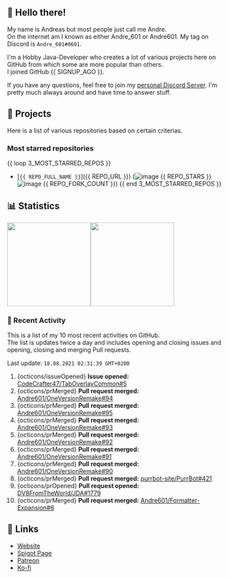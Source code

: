 <!-- Links -->
[purr]: https://purrbot.site
[discord]: https://discord.gg/6dazXp6
[website]: https://andre601.ch
[spigot]: https://www.spigotmc.org/resources/authors/56829/
[patreon]: https://patreon.com/andre_601
[ko-fi]: https://ko-fi.com/andre_601

## 👋 Hello there!
My name is Andreas but most people just call me Andre.  
On the internet am I known as either Andre_601 or Andre601. My tag on Discord is `Andre_601#0601`.

I'm a Hobby Java-Developer who creates a lot of various projects here on GitHub from which some are more popular than others.  
I joined GitHub {{ SIGNUP_AGO }}.

If you have any questions, feel free to join my [personal Discord Server][discord]. I'm pretty much always around and have time to answer stuff.

## 📁 Projects
Here is a list of various repositories based on certain criterias.

### Most starred repositories

{{ loop 3_MOST_STARRED_REPOS }}
- [`{{ REPO_FULL_NAME }}`]({{ REPO_URL }}) (![image](https://cdn.jsdelivr.net/gh/Readme-Workflows/Readme-Icons@main/icons/octicons/StarredRepository.svg) {{ REPO_STARS }} ![image](https://cdn.jsdelivr.net/gh/Readme-Workflows/Readme-Icons@main/icons/octicons/ForkedRepository.svg) {{ REPO_FORK_COUNT }})
{{ end 3_MOST_STARRED_REPOS }}

## 📊 Statistics
<img height="195px" src="https://github-readme-stats.vercel.app/api?username=Andre601&show_icons=true&hide_rank=true&title_color=3498db&bg_color=ffffff00&text_color=718096&disable_animations=true"><img height="195px" src="https://github-readme-stats.vercel.app/api/top-langs?username=Andre601&layout=compact&title_color=3498db&bg_color=ffffff00&text_color=718096">

### 📜 Recent Activity
This is a list of my 10 most recent activities on GitHub.  
The list is updates twice a day and includes opening and closing issues and opening, closing and merging Pull requests.

<!--RECENT_ACTIVITY:last_update-->
Last update: `18.08.2021 02:31:39 GMT+0200`
<!--RECENT_ACTIVITY:last_update_end-->
<!--RECENT_ACTIVITY:start-->
1. {octicons/issueOpened} **Issue opened:** [CodeCrafter47/TabOverlayCommon#5](https://github.com/CodeCrafter47/TabOverlayCommon/issues/5)
2. {octicons/prMerged} **Pull request merged:** [Andre601/OneVersionRemake#94](https://github.com/Andre601/OneVersionRemake/pull/94)
3. {octicons/prMerged} **Pull request merged:** [Andre601/OneVersionRemake#95](https://github.com/Andre601/OneVersionRemake/pull/95)
4. {octicons/prMerged} **Pull request merged:** [Andre601/OneVersionRemake#93](https://github.com/Andre601/OneVersionRemake/pull/93)
5. {octicons/prMerged} **Pull request merged:** [Andre601/OneVersionRemake#92](https://github.com/Andre601/OneVersionRemake/pull/92)
6. {octicons/prMerged} **Pull request merged:** [Andre601/OneVersionRemake#91](https://github.com/Andre601/OneVersionRemake/pull/91)
7. {octicons/prMerged} **Pull request merged:** [Andre601/OneVersionRemake#90](https://github.com/Andre601/OneVersionRemake/pull/90)
8. {octicons/prMerged} **Pull request merged:** [purrbot-site/PurrBot#421](https://github.com/purrbot-site/PurrBot/pull/421)
9. {octicons/prOpened} **Pull request opened:** [DV8FromTheWorld/JDA#1779](https://github.com/DV8FromTheWorld/JDA/pull/1779)
10. {octicons/prMerged} **Pull request merged:** [Andre601/Formatter-Expansion#6](https://github.com/Andre601/Formatter-Expansion/pull/6)
<!--RECENT_ACTIVITY:end-->

## 🔗 Links
- [Website]
- [Spigot Page][spigot]
- [Patreon]
- [Ko-fi]
